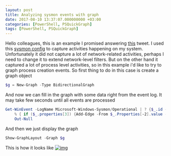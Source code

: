 ```yaml
---
layout: post
title: Analyzing sysmon events with graph
date: 2017-08-10 13:37:07.000000000 +03:00
categories: [PowerShell, PSQuickGraph]
tags: [PowerShell, PSQuickGraph]
---
```

Hello colleagues, this is an example I promised answering [this](https://twitter.com/cyb3rops/status/895024725730238464) tweet. I used this [sysmon config](https://github.com/SwiftOnSecurity/sysmon-config) to capture activities happening on my system. Unfortunately it did not capture a lot of network-related activities, perhaps I need to change it to extend network-level filters. But on the other hand it captured a lot of process level activities, so in this example i'd like to try to graph process creation events.
So first thing to do in this case is create a graph object

```powershell
$g = New-Graph -Type BidirectionalGraph
```

And now we can fill in the graph with some data right from the event log. It may take few seconds until all events are processed
```powershell
Get-WinEvent -LogName Microsoft-Windows-Sysmon/Operational | ? {$_.id -eq 1} | 
    % { if ($_.properties[3]) {Add-Edge -From $_.Properties[-2].value -To $_.properties[3].value -Graph $g}} | 
    Out-Null
```

And then we just display the graph
```powershell
Show-GraphLayout -Graph $g
```
This is how it looks like
[![img](http://img.youtube.com/vi/LuRo8GEwp1w/0.jpg)](http://www.youtube.com/watch?v=LuRo8GEwp1w)
